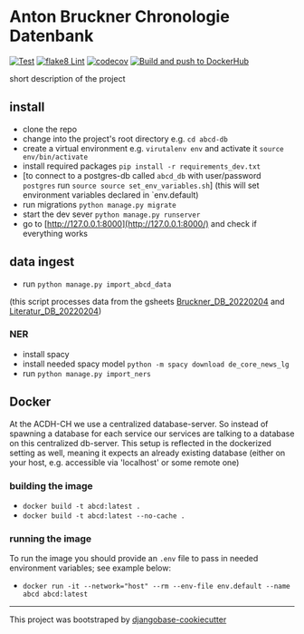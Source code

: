 # Anton Bruckner Chronologie Datenbank
[![Test](https://github.com/acdh-oeaw/abcd-db/actions/workflows/test.yml/badge.svg)](https://github.com/acdh-oeaw/abcd-db/actions/workflows/test.yml)
[![flake8 Lint](https://github.com/acdh-oeaw/abcd-db/actions/workflows/lint.yml/badge.svg)](https://github.com/acdh-oeaw/abcd-db/actions/workflows/lint.yml)
[![codecov](https://codecov.io/gh/acdh-oeaw/abcd-db/branch/master/graph/badge.svg?token=0068S12XV0)](https://codecov.io/gh/acdh-oeaw/abcd-db)
[![Build and push to DockerHub](https://github.com/acdh-oeaw/abcd-db/actions/workflows/build.yml/badge.svg)](https://github.com/acdh-oeaw/abcd-db/actions/workflows/build.yml)


short description of the project

## install

* clone the repo
* change into the project's root directory e.g. `cd abcd-db`
* create a virtual environment e.g. `virutalenv env` and activate it `source env/bin/activate`
* install required packages `pip install -r requirements_dev.txt`
* [to connect to a postgres-db called `abcd_db` with user/password `postgres` run `source source set_env_variables.sh`] (this will set environment variables declared in `env.default)
* run migrations `python manage.py migrate`
* start the dev sever `python manage.py runserver`
* go to [http://127.0.0.1:8000](http://127.0.0.1:8000/) and check if everything works

## data ingest

* run `python manage.py import_abcd_data`

(this script processes data from the gsheets [Bruckner_DB_20220204](https://docs.google.com/spreadsheets/d/1oG_DsN_MkAXg8mR-WmPANMyuZYbWllsNLQ6blGE_70E) and [Literatur_DB_20220204](https://docs.google.com/spreadsheets/d/17lfhVUW6RYSdwkSoginK0uKMI_Dn-iGPgAw1wcKgnHI))

### NER

* install spacy
* install needed spacy model `python -m spacy download de_core_news_lg`
* run `python manage.py import_ners`

## Docker

At the ACDH-CH we use a centralized database-server. So instead of spawning a database for each service our services are talking to a database on this centralized db-server. This setup is reflected in the dockerized setting as well, meaning it expects an already existing database (either on your host, e.g. accessible via 'localhost' or some remote one)

### building the image

* `docker build -t abcd:latest .`
* `docker build -t abcd:latest --no-cache .`


### running the image

To run the image you should provide an `.env` file to pass in needed environment variables; see example below:

* `docker run -it --network="host" --rm --env-file env.default --name abcd abcd:latest`

-----

This project was bootstraped by [djangobase-cookiecutter](https://github.com/acdh-oeaw/djangobase-cookiecutter)